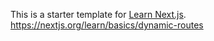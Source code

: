 This is a starter template for [Learn Next.js](https://nextjs.org/learn).
https://nextjs.org/learn/basics/dynamic-routes
